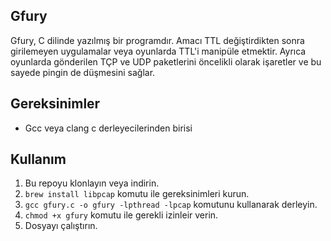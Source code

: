 ## Gfury

Gfury, C dilinde yazılmış bir programdır. Amacı TTL değiştirdikten sonra girilemeyen uygulamalar veya oyunlarda TTL'i manipüle etmektir. Ayrıca oyunlarda gönderilen TÇP ve UDP paketlerini öncelikli olarak işaretler ve bu sayede pingin de düşmesini sağlar.

## Gereksinimler
- Gcc veya clang c derleyecilerinden birisi

## Kullanım

1. Bu repoyu klonlayın veya indirin.
2. `brew install libpcap` komutu ile gereksinimleri kurun.
2. `gcc gfury.c -o gfury -lpthread -lpcap` komutunu kullanarak derleyin.
3. `chmod +x gfury` komutu ile gerekli izinleir verin.
4. Dosyayı çalıştırın.

